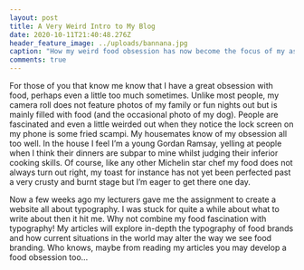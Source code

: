 ```yaml
---
layout: post
title: A Very Weird Intro to My Blog
date: 2020-10-11T21:40:48.276Z
header_feature_image: ../uploads/bannana.jpg
caption: "How my weird food obsession has now become the focus of my assignment "
comments: true
---
```

For those of you that know me know that I have a great obsession with food, perhaps even a little too much sometimes. Unlike most people, my camera roll does not feature photos of my family or fun nights out but is mainly filled with food (and the occasional photo of my dog). People are fascinated and even a little weirded out when they notice the lock screen on my phone is some fried scampi. My housemates know of my obsession all too well. In the house I feel I’m a young Gordan Ramsay, yelling at people when I think their dinners are subpar to mine whilst judging their inferior cooking skills. Of course, like any other Michelin star chef my food does not always turn out right, my toast for instance has not yet been perfected past a very crusty and burnt stage but I’m eager to get there one day.

Now a few weeks ago my lecturers gave me the assignment to create a website all about typography. I was stuck for quite a while about what to write about then it hit me. Why not combine my food fascination with typography! My articles will explore in-depth the typography of food brands and how current situations in the world may alter the way we see food branding. Who knows, maybe from reading my articles you may develop a food obsession too…